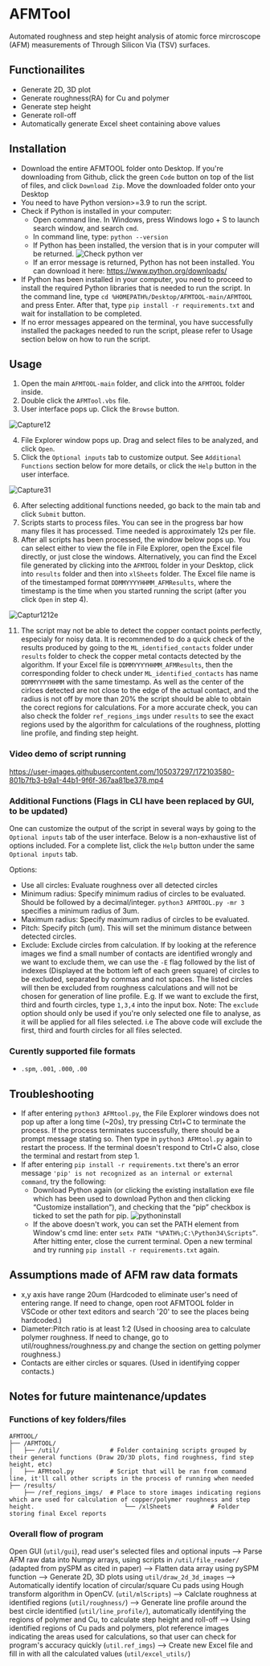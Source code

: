 # AFMTool
Automated roughness and step height analysis of atomic force mircroscope (AFM) measurements of Through Silicon Via (TSV) surfaces. 

## Functionailites
- Generate 2D, 3D plot
- Generate roughness(RA) for Cu and polymer 
- Generate step height
- Generate roll-off
- Automatically generate Excel sheet containing above values

## Installation 
- Download the entire AFMTOOL folder onto Desktop. If you're downloading from Github, click the green `Code` button on top of the list of files, and click `Download Zip`. Move the downloaded folder onto your Desktop
- You need to have Python version>=3.9 to run the script. 
- Check if Python is installed in your computer:
    - Open command line. In Windows, press Windows logo + S to launch search window, and search `cmd`. 
    - In command line, type: `python --version`
    - If Python has been installed, the version that is in your computer will be returned. 
![Check python ver](https://user-images.githubusercontent.com/105037297/169487975-c7da6c6f-da46-44d2-bda3-5d8dd35987d7.PNG)
    - If an error message is returned, Python has not been installed. You can download it here: https://www.python.org/downloads/
- If Python has been installed in your computer, you need to proceed to install the required Python libraries that is needed to run the script. In the command line, type `cd %HOMEPATH%/Desktop/AFMTOOL-main/AFMTOOL` and press Enter. After that, type `pip install -r requirements.txt` and wait for installation to be completed.
- If no error messages appeared on the terminal, you have successfully installed the packages needed to run the script, please refer to Usage section below on how to run the script. 

## Usage

1. Open the main `AFMTOOL-main` folder, and click into the `AFMTOOL` folder inside.
2. Double click the `AFMTool.vbs` file. 
3. User interface pops up. Click the `Browse` button. 

![Capture12](https://user-images.githubusercontent.com/105037297/172102326-240144ce-2b42-4ade-acab-78fd969adb2e.PNG)

4. File Explorer window pops up. Drag and select files to be analyzed, and click `Open`. 
5. Click the `Optional inputs` tab to customize output. See `Additional Functions` section below for more details, or click the `Help` button in the user interface. 

![Capture31](https://user-images.githubusercontent.com/105037297/172102610-0a8f6212-7f56-451a-978f-fbe5ac68467c.PNG)

6. After selecting additional functions needed, go back to the main tab and click `Submit` button. 
7. Scripts starts to process files. You can see in the progress bar how many files it has processed. Time needed is approximately 12s per file. 
9. After all scripts has been processed, the window below pops up. You can select either to view the file in File Explorer, open the Excel file directly, or just close the windows. Alternatively, you can find the Excel file generated by clicking into the `AFMTOOL` folder in your Desktop, click into  `results` folder and then into `xlSheets` folder. The Excel file name is of the timestamped format `DDMMYYYYHHMM_AFMResults`, where the timestamp is the time when you started running the script (after you click `Open` in step 4). 

![Captur1212e](https://user-images.githubusercontent.com/105037297/172103141-0317de68-8593-4b8b-a501-959386691266.PNG)

11. The script may not be able to detect the copper contact points perfectly, especialy for noisy data. It is recommended to do a quick check of the results produced by going to the `ML_identified_contacts` folder under `results` folder to check the copper metal contacts detected by the algorithm. If your Excel file is `DDMMYYYYHHMM_AFMResults`, then the corresponding folder to check under `ML_identified_contacts` has name `DDMMYYYYHHMM` with the same timestamp. As well as the center of the cirlces detected are not close to the edge of the actual contact, and the radius is not off by more than 20% the script should be able to obtain the corect regions for calculations. For a more accurate check, you can also check the folder `ref_regions_imgs` under `results` to see the exact regions used by the algorithm for calculations of the roughness, plotting line profile, and finding step height. 

### Video demo of script running

https://user-images.githubusercontent.com/105037297/172103580-801b7fb3-b9a1-44b1-9f6f-367aa81be378.mp4

### Additional Functions (Flags in CLI have been replaced by GUI, to be updated)

One can customize the output of the script in several ways by going to the `Optional inputs` tab of the user interface. Below is a non-exhaustive list of options included. For a complete list, click the `Help` button under the same `Optional inputs` tab. 

Options: 
  - Use all circles: Evaluate roughness over all detected circles
  - Minimum radius: Specify minimum radius of circles to be evaluated. Should be followed by a decimal/integer. `python3 AFMTOOL.py -mr 3` specifies a minimum radius of 3um. 
  -  Maximum radius: Specify maximum radius of circles to be evaluated. 
  - Pitch: Specify pitch (um). This will set the minimum distance between detected circles. 
  - Exclude: Exclude circles from calculation. If by looking at the reference images we find a small number of contacts are identified wrongly and we want to exclude them, we can use the `-E` flag followed by the list of indexes (Displayed at the bottom left of each green square) of circles to be excluded, separated by commas and not spaces. The listed circles will then be excluded from roughness calculations and will not be chosen for generation of line profile. E.g. If we want to exclude the first, third and fourth circles, type `1,3,4` into the input box. 
  Note: The `exclude` option should only be used if you're only selected one file to analyse, as it will be applied for all files selected. i.e The above code will exclude the first, third and fourth circles for all files selected. 
  
### Curently supported file formats
- `.spm`, `.001`, `.000`, `.00`

## Troubleshooting
- If after entering `python3 AFMtool.py`, the File Explorer windows does not pop up after a long time (~20s), try pressing Ctrl+C to terminate the process. If the process terminates successfully, there should be a prompt message stating so. Then type in `python3 AFMtool.py` again to restart the process. If the terminal doesn't respond to Ctrl+C also, close the terminal and restart from step 1. 
- If after entering `pip install -r requirements.txt` there's an error message `'pip' is not recognized as an internal or external command`, try the following:
  - Download Python again (or clicking the existing installation exe file which has been used to download Python and then clicking “Customize installation”), and checking that the “pip” checkbox is ticked to set the path for pip.
![pythoninstall](https://user-images.githubusercontent.com/105037297/175252187-2681279f-16b6-4e63-a583-1d06caa34270.PNG)
  - If the above doesn't work, you can set the PATH element from Window's cmd line: enter `setx PATH "%PATH%;C:\Python34\Scripts”`. After hitting enter, close the current terminal. Open a new terminal and try running `pip install -r requirements.txt` again. 
## Assumptions made of AFM raw data formats
- x,y axis have range 20um (Hardcoded to eliminate user's need of entering range. If need to change, open root AFMTOOL folder in VSCode or other text editors and search '20' to see the places being hardcoded.)
- Diameter:Pitch ratio is at least 1:2 (Used in choosing area to calculate polymer roughness. If need to change, go to util/roughness/roughness.py and change the section on getting polymer roughness.)
- Contacts are either circles or squares. (Used in identifying copper contacts.)

## Notes for future maintenance/updates
### Functions of key folders/files
```
AFMTOOL/
├── /AFMTOOL/ 
│   ├── /util/              # Folder containing scripts grouped by their general functions (Draw 2D/3D plots, find roughness, find step height, etc)
│   ├── AFMtool.py          # Script that will be ran from command line, it'll call other scripts in the process of running when needed
├── /results/               
    ├── /ref_regions_imgs/  # Place to store images indicating regions which are used for calculation of copper/polymer roughness and step height.                         └── /xlSheets           # Folder storing final Excel reports
```
### Overall flow of program 
Open GUI (`util/gui`), read user's selected files and optional inputs --> Parse AFM raw data into Numpy arrays, using scripts in `/util/file_reader/` (adapted from pySPM as cited in paper) --> Flatten data array using pySPM function --> Generate 2D, 3D plots using `util/draw_2d_3d_images` --> Automatically identify location of circular/square Cu pads using Hough transform algorithm in OpenCV. (`util/mlScripts`)  --> Calclate roughness at identified regions (`util/roughness/`) --> Generate line profile around the best circle identified (`util/line_profile/`), automatically identifying the regions of polymer and Cu, to calculate step height and roll-off --> Using identified regions of Cu pads and polymers, plot reference images indicating the areas used for calculations, so that user can check for program's accuracy quickly (`util.ref_imgs`) --> Create new Excel file and fill in with all the calculated values (`util/excel_utils/`)

